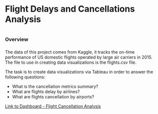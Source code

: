 # Flight Delays and Cancellations Analysis<h1>

### Overview <h3>

The data of this project comes from Kaggle, it tracks the on-time performance of US domestic flights operated by large air carriers in 2015. The file to use in creating data visualizations is the flights.csv file.

The task is to create data visualizations via Tableau in order to answer the following questions: 
* What is the cancellation metrics summary?
* What are flights delay by airlines?
* What are flights cancellation by airports?

[Link to Dashboard - Flight Cancellation Analysis](https://public.tableau.com/views/Flight1_16688730258960/FlightsCancellationandDelays?:language=en-US&publish=yes&:display_count=n&:origin=viz_share_link)
